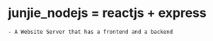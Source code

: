 # junjie_nodejs = reactjs + express

    - A Website Server that has a frontend and a backend


 
 
